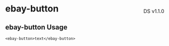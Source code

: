 <h1 style="display: flex; justify-content: space-between; align-items: center;">
    <span>
        ebay-button
    </span>
    <span style="font-weight: normal; font-size: medium; margin-bottom: -15px;">
        DS v1.1.0
    </span>
</h1>

## ebay-button Usage

```marko
<ebay-button>text</ebay-button>
```
